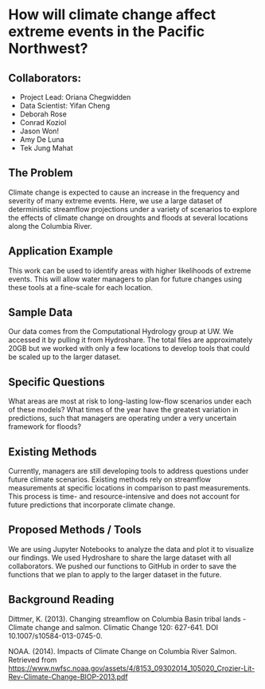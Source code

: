 
# How will climate change affect extreme events in the Pacific Northwest?
## Collaborators:
* Project Lead: Oriana Chegwidden
* Data Scientist: Yifan Cheng
* Deborah Rose
* Conrad Koziol
* Jason Won!
* Amy De Luna
* Tek Jung Mahat

## The Problem
Climate change is expected to cause an increase in the frequency and severity of many extreme events. Here, we use a large dataset of deterministic streamflow projections under a variety of scenarios to explore the effects of climate change on droughts and floods at several locations along the Columbia River.

## Application Example
This work can be used to identify areas with higher likelihoods of extreme events. This will allow water managers to plan for future changes using these tools at a fine-scale for each location.

## Sample Data
Our data comes from the Computational Hydrology group at UW. We accessed it by pulling it from Hydroshare. The total files are approximately 20GB but we worked with only a few locations to develop tools that could be scaled up to the larger dataset.

## Specific Questions
What areas are most at risk to long-lasting low-flow scenarios under each of these models?
What times of the year have the greatest variation in predictions, such that managers are operating under a very uncertain framework for floods?

## Existing Methods
Currently, managers are still developing tools to address questions under future climate scenarios. Existing methods rely on streamflow measurements at specific locations in comparison to past measurements. This process is time- and resource-intensive and does not account for future predictions that incorporate climate change.

## Proposed Methods / Tools
We are using Jupyter Notebooks to analyze the data and plot it to visualize our findings. We used Hydroshare to share the large dataset with all collaborators. We pushed our functions to GitHub in order to save the functions that we plan to apply to the larger dataset in the future.

## Background Reading
Dittmer, K. (2013). Changing streamflow on Columbia Basin tribal lands - Climate change and salmon. Climatic Change 120: 627-641. DOI 10.1007/s10584-013-0745-0.

NOAA. (2014). Impacts of Climate Change on Columbia River Salmon. Retrieved from https://www.nwfsc.noaa.gov/assets/4/8153_09302014_105020_Crozier-Lit-Rev-Climate-Change-BIOP-2013.pdf
